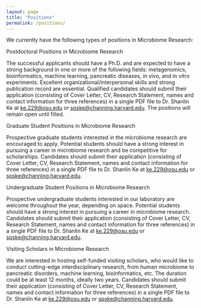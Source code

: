 ```yaml
---
layout: page
title: "Positions"
permalink: /positions/
---
```


We currently have the following types of positions in Microbiome Research:

Postdoctoral Positions in Microbiome Research
   
The successful applicants should have a Ph.D. and are expected to have a strong background in one or more of the following fields: metagenomics, bioinformatics, machine learning, pancreatic diseases, in vivo, and in vitro experiments. Excellent organizational/interpersonal skills and strong publication record are essential. Qualified candidates should submit their application (consisting of Cover Letter, CV, Research Statement, names and contact information for three references) in a single PDF file to Dr. Shanlin Ke at ke.229@osu.edu or spske@channing.harvard.edu. The positions will remain open until filled.

Graduate Student Positions in Microbiome Research
   
Prospective graduate students interested in the microbiome research are encouraged to apply. Potential students should have a strong interest in pursuing a career in microbiome research and be competitive for scholarships. Candidates should submit their application (consisting of Cover Letter, CV, Research Statement, names and contact information for three references) in a single PDF file to Dr. Shanlin Ke at ke.229@osu.edu or spske@channing.harvard.edu.

Undergraduate Student Positions in Microbiome Research
   
Prospective undergraduate students interested in our laboratory are welcome throughout the year, depending on space. Potential students should have a strong interest in pursuing a career in microbiome research. Candidates should submit their application (consisting of Cover Letter, CV, Research Statement, names and contact information for three references) in a single PDF file to Dr. Shanlin Ke at ke.229@osu.edu or spske@channing.harvard.edu.

Visiting Scholars in Microbiome Research
   
We are interested in hosting self-funded visiting scholars, who would like to conduct cutting-edge interdisciplinary research, from human microbiome to pancreatic disorders, machine learning, bioinformatics, etc.  The duration could be at least 12 months, ideally two years. Candidates should submit their application (consisting of Cover Letter, CV, Research Statement, names and contact information for three references) in a single PDF file to Dr. Shanlin Ke at ke.229@osu.edu or spske@channing.harvard.edu.


